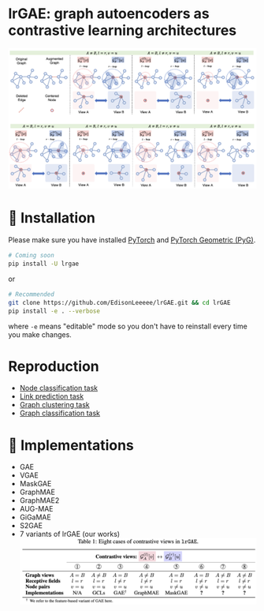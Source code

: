 # lrGAE: graph autoencoders as contrastive learning architectures
![](imgs/cases2.png)


# 🚀 Installation

Please make sure you have installed [PyTorch](https://pytorch.org) and [PyTorch Geometric (PyG)](https://pytorch-geometric.readthedocs.io/en/latest/notes/installation.html).


```bash
# Coming soon
pip install -U lrgae
```

or

```bash
# Recommended
git clone https://github.com/EdisonLeeeee/lrGAE.git && cd lrGAE
pip install -e . --verbose
```

where `-e` means "editable" mode so you don't have to reinstall every time you make changes.

# Reproduction
+ [Node classification task](./examples/node_classification)
+ [Link prediction task](./examples/link_prediction)
+ [Graph clustering task](./examples/graph_clustering)
+ [Graph classification task](./examples/graph_classification)

# 👀 Implementations
+ GAE
+ VGAE
+ MaskGAE
+ GraphMAE
+ GraphMAE2
+ AUG-MAE
+ GiGaMAE
+ S2GAE
+ 7 variants of lrGAE (our works)
![](imgs/cases.png)
